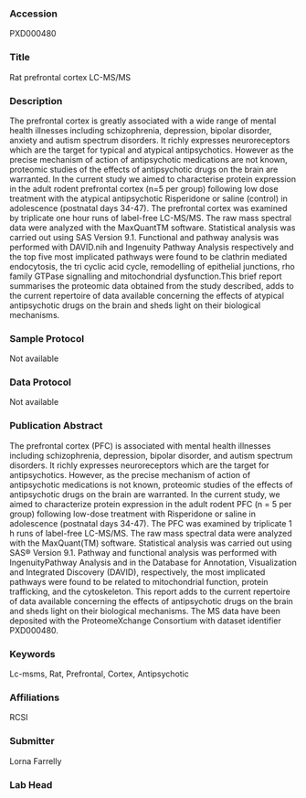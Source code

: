 ### Accession
PXD000480

### Title
Rat prefrontal cortex LC-MS/MS

### Description
The prefrontal cortex is greatly associated with a wide range of mental health illnesses including schizophrenia, depression, bipolar disorder, anxiety and autism spectrum disorders. It richly expresses neuroreceptors which are the target for typical and atypical antipsychotics. However as the precise mechanism of action of antipsychotic medications are not known, proteomic studies of the effects of antipsychotic drugs on the brain are warranted. In the current study we aimed to characterise protein expression in the adult rodent prefrontal cortex (n=5 per group) following low dose treatment with the atypical antipsychotic Risperidone or saline (control) in adolescence (postnatal days 34-47). The prefrontal cortex was examined by triplicate one hour runs of label-free LC-MS/MS. The raw mass spectral data were analyzed with the MaxQuantTM software. Statistical analysis was carried out using SAS Version 9.1. Functional and pathway analysis was performed with DAVID.nih and Ingenuity Pathway Analysis respectively and the top five most implicated pathways were found to be clathrin mediated endocytosis, the tri cyclic acid cycle, remodelling of epithelial junctions, rho family GTPase signalling and mitochondrial dysfunction.This brief report summarises the proteomic data obtained from the study described, adds to the current repertoire of data available concerning the effects of atypical antipsychotic drugs on the brain and sheds light on their biological mechanisms.

### Sample Protocol
Not available

### Data Protocol
Not available

### Publication Abstract
The prefrontal cortex (PFC) is associated with mental health illnesses including schizophrenia, depression, bipolar disorder, and autism spectrum disorders. It richly expresses neuroreceptors which are the target for antipsychotics. However, as the precise mechanism of action of antipsychotic medications is not known, proteomic studies of the effects of antipsychotic drugs on the brain are warranted. In the current study, we aimed to characterize protein expression in the adult rodent PFC (n = 5 per group) following low-dose treatment with Risperidone or saline in adolescence (postnatal days 34-47). The PFC was examined by triplicate 1 h runs of label-free LC-MS/MS. The raw mass spectral data were analyzed with the MaxQuant(TM) software. Statistical analysis was carried out using SAS&#xae; Version 9.1. Pathway and functional analysis was performed with IngenuityPathway Analysis and in the Database for Annotation, Visualization and Integrated Discovery (DAVID), respectively, the most implicated pathways were found to be related to mitochondrial function, protein trafficking, and the cytoskeleton. This report adds to the current repertoire of data available concerning the effects of antipsychotic drugs on the brain and sheds light on their biological mechanisms. The MS data have been deposited with the ProteomeXchange Consortium with dataset identifier PXD000480.

### Keywords
Lc-msms, Rat, Prefrontal, Cortex, Antipsychotic

### Affiliations
RCSI

### Submitter
Lorna Farrelly

### Lab Head


